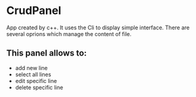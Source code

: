 # CrudPanel

App created by c++. It uses the Cli to display simple interface. There are several oprions which manage the content of file.

## This panel allows to: 
  - add new line 
  - select all lines
  - edit specific line
  - delete specific line
